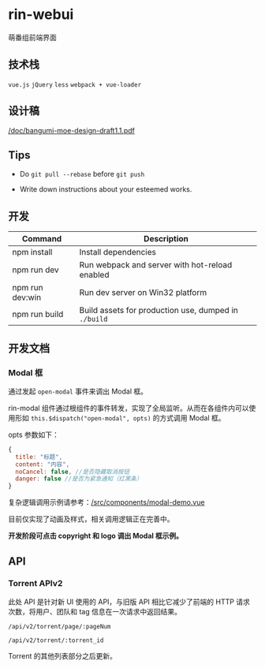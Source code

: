 # rin-webui

萌番组前端界面

## 技术栈

`vue.js` `jQuery` `less` `webpack + vue-loader`

## 设计稿

[/doc/bangumi-moe-design-draft1.1.pdf](/doc/bangumi-moe-design-draft1.1.pdf)

## Tips

* Do `git pull --rebase` before `git push`

* Write down instructions about your esteemed works.

## 开发

|Command|Description|
|---|---|
|npm install|Install dependencies|
|npm run dev|Run webpack and server with hot-reload enabled|
|npm run dev:win|Run dev server on Win32 platform|
|npm run build|Build assets for production use, dumped in `./build`|

## 开发文档

### Modal 框

通过发起 `open-modal` 事件来调出 Modal 框。

rin-modal 组件通过根组件的事件转发，实现了全局监听。从而在各组件内可以使用形如 `this.$dispatch("open-modal", opts)` 的方式调用 Modal 框。

opts 参数如下：

```js
{
  title: "标题",  
  content: "内容",  
  noCancel: false, //是否隐藏取消按钮  
  danger: false //是否为紧急通知（红黑条）    
}
```

复杂逻辑调用示例请参考：[/src/components/modal-demo.vue](/src/components/modal-demo.vue)

目前仅实现了动画及样式，相关调用逻辑正在完善中。

__开发阶段可点击 copyright 和 logo 调出 Modal 框示例。__

## API

### Torrent APIv2

此处 API 是针对新 UI 使用的 API，与旧版 API 相比它减少了前端的 HTTP 请求次数，将用户、团队和 tag 信息在一次请求中返回结果。

`/api/v2/torrent/page/:pageNum`

`/api/v2/torrent/:torrent_id`

Torrent 的其他列表部分之后更新。
